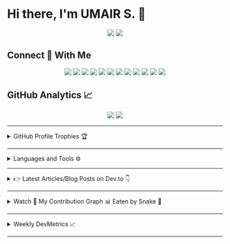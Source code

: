 # Hi there, I'm UMAIR S. 👋

<p align="center">
        <a href="https://github.com/umairshabbir-83"><img
                        src="https://komarev.com/ghpvc/?style=for-the-badge&username=umairshabbir-83" /></a>
        <a href="https://github.com/umairshabbir-83"><img
                        src="https://wakatime.com/badge/user/921dd2f5-b40c-4c20-a684-53d03b4afbc7.svg?style=for-the-badge" /></a>
</p>

<!-- ## I'm a Developer 👨‍💻

<p align="center">
        <a href="https://github.com/umairshabbir-83"><img
                        src="https://readme-typing-svg.herokuapp.com/?center=true&color=9B9B9B&lines=%F0%9F%94%AD+Currently+a+Student.;%F0%9F%8C%B1+Currently+Learning+about+Android+Development.;%F0%9F%8C%B1+Currently+Learning+about+Web+Development.;%F0%9F%98%84+Pronouns:+He/Him+%E2%99%82;%E2%9A%A1+Fun+fact:+Shh!+%F0%9F%A4%AB&size=16&vCenter=true&width=500" /></a>
</p> -->

## Connect 🔗 With Me

<p align="center">
        <a href="https://www.coursera.org/user/88276d10e2648d7473b1dba20942f189"><img
                        src="https://img.shields.io/badge/-Coursera-0056D2?logo=Coursera&logoColor=FFF&style=for-the-badge" /></a>
        <a href="https://dev.to/umairshabbir_83"><img
                        src="https://img.shields.io/badge/-Dev.to-0A0A0A?logo=Dev.to&logoColor=FFF&style=for-the-badge" /></a>
        <a href="https://facebook.com/umairshabbir.83"><img
                        src="https://img.shields.io/badge/-Facebook-1877F2?logo=Facebook&logoColor=FFF&style=for-the-badge" /></a>
        <a href="https://www.freecodecamp.org/umairshabbir-83"><img
                        src="https://img.shields.io/badge/-freeCodeCamp-0A0A23?logo=freeCodeCamp&logoColor=FFF&style=for-the-badge" /></a>
        <a href="https://g.dev/umairshabbir-83"><img
                        src="https://img.shields.io/badge/-Google Developer-4285F4?logo=Google&logoColor=FFF&style=for-the-badge" /></a>
        <a href="https://www.hackerrank.com/umairshabbir_83"><img
                        src="https://img.shields.io/badge/-HackerRank-00EA64?logo=HackerRank&logoColor=FFF&style=for-the-badge" /></a>
        <a href="https://instagram.com/umairshabbir.83"><img
                        src="https://img.shields.io/badge/-Instagram-E4405F?logo=Instagram&logoColor=FFF&style=for-the-badge" /></a>
        <a href="https://linkedin.com/in/umairshabbir-83"><img
                        src="https://img.shields.io/badge/-LinkedIn-0A66C2?logo=LinkedIn&logoColor=FFF&style=for-the-badge" /></a>
        <a href="https://learn.microsoft.com/en-us/users/umairshabbir-83"><img
                        src="https://img.shields.io/badge/-Microsoft Learn-5E5E5E?logo=Microsoft&logoColor=FFF&style=for-the-badge" /></a>
        <a href="https://snapchat.com/add/umairshabbir_83"><img
                        src="https://img.shields.io/badge/-Snapchat-FFFC00?logo=Snapchat&logoColor=000&style=for-the-badge" /></a>
        <a href="https://twitter.com/umairshabbir_83"><img
                        src="https://img.shields.io/badge/-Twitter-1DA1F2?logo=Twitter&logoColor=FFF&style=for-the-badge" /></a>
        <a href="https://wakatime.com/@umairshabbir_83"><img
                        src="https://img.shields.io/badge/-WakaTime-000?logo=WakaTime&logoColor=FFF&style=for-the-badge" /></a>
</p>

<!-- ## Contribution Graph 📊

<p align="center">
        <a href="https://github.com/umairshabbir-83"><img
                        src="https://activity-graph.herokuapp.com/graph?theme=github&username=umairshabbir-83" /></a>
</p> -->

## GitHub Analytics 📈

<p align="center">
        <a href="https://github.com/umairshabbir-83"><img
                        src="https://github-readme-stats.vercel.app/api?theme=dark&username=umairshabbir-83" /></a>
        <a href="https://github.com/umairshabbir-83"><img
                        src="https://github-readme-streak-stats.herokuapp.com/?theme=dark&user=umairshabbir-83" /></a>
</p>

---

<details>
        <summary>GitHub Profile Trophies 🏆</summary>
        <p align="center">
                <a href="https://github.com/umairshabbir-83"><img
                                src="https://github-profile-trophy.vercel.app/?column=4&no-bg=true&username=umairshabbir-83" /></a>
        </p>
</details>

---

<details>
        <summary>Languages and Tools ⚙</summary>
        <p align="center">
                <a href="https://github.com/umairshabbir-83"><img
                                src="https://github-readme-stats-eight-theta.vercel.app/api/top-langs/?layout=compact&theme=dark&username=umairshabbir-83" /></a>
        </p>
        <!-- <p align="center">
                <a href="https://github.com/umairshabbir-83"><img
                                src="https://img.shields.io/badge/-Android Studio-3DDC84?logo=Android Studio&logoColor=FFF&style=for-the-badge" /></a>
                <a href="https://github.com/umairshabbir-83"><img
                                src="https://img.shields.io/badge/-Bootstrap-7952B3?logo=Bootstrap&logoColor=FFF&style=for-the-badge" /></a>
                <a href="https://github.com/umairshabbir-83"><img
                                src="https://img.shields.io/badge/-C Sharp-239120?logo=CSharp&logoColor=FFF&style=for-the-badge" /></a>
                <a href="https://github.com/umairshabbir-83"><img
                                src="https://img.shields.io/badge/-C++-00599C?logo=C%2B%2B&logoColor=FFF&style=for-the-badge" /></a>
                <a href="https://github.com/umairshabbir-83"><img
                                src="https://img.shields.io/badge/-Canva-00C4CC?logo=Canva&logoColor=FFF&style=for-the-badge" /></a>
                <a href="https://github.com/umairshabbir-83"><img
                                src="https://img.shields.io/badge/-CSS3-1572B6?logo=CSS3&logoColor=FFF&style=for-the-badge" /></a>
                <a href="https://github.com/umairshabbir-83"><img
                                src="https://img.shields.io/badge/-Dart-0175C2?logo=Dart&logoColor=FFF&style=for-the-badge" /></a>
                <a href="https://github.com/umairshabbir-83"><img
                                src="https://img.shields.io/badge/-Figma-F24E1E?logo=Figma&logoColor=FFF&style=for-the-badge" /></a>
                <a href="https://github.com/umairshabbir-83"><img
                                src="https://img.shields.io/badge/-Flutter-02569B?logo=Flutter&logoColor=FFF&style=for-the-badge" /></a>
                <a href="https://github.com/umairshabbir-83"><img
                                src="https://img.shields.io/badge/-Git-F05032?logo=Git&logoColor=FFF&style=for-the-badge" /></a>
                <a href="https://github.com/umairshabbir-83"><img
                                src="https://img.shields.io/badge/-Google Colab-F9AB00?logo=Google Colab&logoColor=FFF&style=for-the-badge" /></a>
                <a href="https://github.com/umairshabbir-83"><img
                                src="https://img.shields.io/badge/-HTML5-E34F26?logo=HTML5&logoColor=FFF&style=for-the-badge" /></a>
                <a href="https://github.com/umairshabbir-83"><img
                                src="https://img.shields.io/badge/-JavaScript-F7DF1E?logo=JavaScript&logoColor=000&style=for-the-badge" /></a>
                <a href="https://github.com/umairshabbir-83"><img
                                src="https://img.shields.io/badge/-Jupyter-F37626?logo=Jupyter&logoColor=FFF&style=for-the-badge" /></a>
                <a href="https://github.com/umairshabbir-83"><img
                                src="https://img.shields.io/badge/-Markdown-000000?logo=Markdown&logoColor=FFF&style=for-the-badge" /></a>
                <a href="https://github.com/umairshabbir-83"><img
                                src="https://img.shields.io/badge/-Microsoft Office-D83B01?logo=Microsoft Office&logoColor=FFF&style=for-the-badge" /></a>
                <a href="https://github.com/umairshabbir-83"><img
                                src="https://img.shields.io/badge/-Microsoft SQL Server-CC2927?logo=Microsoft SQL Server&logoColor=FFF&style=for-the-badge" /></a>
                <a href="https://github.com/umairshabbir-83"><img
                                src="https://img.shields.io/badge/-MySQL-4479A1?logo=MySQL&logoColor=FFF&style=for-the-badge" /></a>
                <a href="https://github.com/umairshabbir-83"><img
                                src="https://img.shields.io/badge/-Python-3776AB?logo=Python&logoColor=FFF&style=for-the-badge" /></a>
                <a href="https://github.com/umairshabbir-83"><img
                                src="https://img.shields.io/badge/-React-61DAFB?logo=React&logoColor=000&style=for-the-badge" /></a>
                <a href="https://github.com/umairshabbir-83"><img
                                src="https://img.shields.io/badge/-Unity-FFF?logo=Unity&logoColor=000&style=for-the-badge" /></a>
                <a href="https://github.com/umairshabbir-83"><img
                                src="https://img.shields.io/badge/-Visual Studio-5C2D91?logo=Visual Studio&logoColor=FFF&style=for-the-badge" /></a>
                <a href="https://github.com/umairshabbir-83"><img
                                src="https://img.shields.io/badge/-Visual Studio Code-007ACC?logo=Visual Studio Code&logoColor=FFF&style=for-the-badge" /></a>
        </p> -->
</details>

---

<details>
        <summary>👉 Latest Articles/Blog Posts on Dev.to 👇</summary>

- [15+ Free Websites and Tools That Seems Illegal to Know!](https://dev.to/umairshabbir_83/15-free-websites-and-tools-that-seems-illegal-to-know-3kpp)
- [k-nearest neighbors algorithm (k-NN)](https://dev.to/umairshabbir_83/k-nearest-neighbors-algorithm-k-nn-46ml)
- [2021: Year in Review](https://dev.to/umairshabbir_83/2021-year-in-review-435p)

</details>

---

<details>
        <summary>Watch 👀 My Contribution Graph 📊 Eaten by Snake 🐍</summary>
        <p align="center">
                <a href="https://github.com/umairshabbir-83"><img
                                src="https://github.com/umairshabbir-83/umairshabbir-83/blob/GIF/github-contribution-grid-snake.svg" /></a>
        </p>
</details>

---

<details>
        <summary>Weekly DevMetrics 📈</summary>
<!--START_SECTION:waka-->

```txt
From: 25 January 2024 - To: 01 February 2024

Total Time: 4 hrs 58 mins

Markdown          1 hr 42 mins    ⣿⣿⣿⣿⣿⣿⣿⣿⣦⣀⣀⣀⣀⣀⣀⣀⣀⣀⣀⣀⣀⣀⣀⣀⣀   34.21 %
Git Config        30 mins         ⣿⣿⣶⣀⣀⣀⣀⣀⣀⣀⣀⣀⣀⣀⣀⣀⣀⣀⣀⣀⣀⣀⣀⣀⣀   10.34 %
YAML              28 mins         ⣿⣿⣤⣀⣀⣀⣀⣀⣀⣀⣀⣀⣀⣀⣀⣀⣀⣀⣀⣀⣀⣀⣀⣀⣀   09.59 %
Other             24 mins         ⣿⣿⣀⣀⣀⣀⣀⣀⣀⣀⣀⣀⣀⣀⣀⣀⣀⣀⣀⣀⣀⣀⣀⣀⣀   08.21 %
JSON              21 mins         ⣿⣷⣀⣀⣀⣀⣀⣀⣀⣀⣀⣀⣀⣀⣀⣀⣀⣀⣀⣀⣀⣀⣀⣀⣀   07.34 %
```

<!--END_SECTION:waka-->
</details>

---
